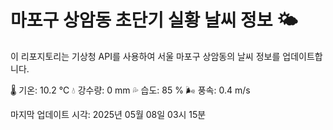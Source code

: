 
# 마포구 상암동 초단기 실황 날씨 정보 🌤️

이 리포지토리는 기상청 API를 사용하여 서울 마포구 상암동의 날씨 정보를 업데이트합니다. 

🌡️ 기온: 10.2 ℃
💧 강수량: 0 mm
💦 습도: 85 %
🌬️ 풍속: 0.4 m/s

마지막 업데이트 시각: 2025년 05월 08일 03시 15분    
